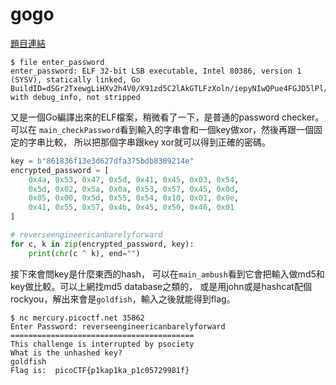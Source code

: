 # gogo

[題目連結](https://play.picoctf.org/practice/challenge/171)

```console
$ file enter_password
enter_password: ELF 32-bit LSB executable, Intel 80386, version 1 (SYSV), statically linked, Go BuildID=dSGr2TxewgLiHXv2h4V0/X91zd5C2lAkGTLFzXoln/iepyNIwQPue4FGJD5lPl/qJbWXlfMi7bgFI6RKmFg, with debug_info, not stripped
```

又是一個Go編譯出來的ELF檔案，稍微看了一下，是普通的password checker。可以在
`main_checkPassword`看到輸入的字串會和一個key做xor，然後再跟一個固定的字串比較，
所以把那個字串跟key xor就可以得到正確的密碼。

```python
key = b"861836f13e3d627dfa375bdb8389214e"
encrypted_password = [
    0x4a, 0x53, 0x47, 0x5d, 0x41, 0x45, 0x03, 0x54,
    0x5d, 0x02, 0x5a, 0x0a, 0x53, 0x57, 0x45, 0x0d,
    0x05, 0x00, 0x5d, 0x55, 0x54, 0x10, 0x01, 0x0e,
    0x41, 0x55, 0x57, 0x4b, 0x45, 0x50, 0x46, 0x01
]

# reverseengineericanbarelyforward
for c, k in zip(encrypted_password, key):
    print(chr(c ^ k), end="")
```

接下來會問key是什麼東西的hash，
可以在`main_ambush`看到它會把輸入做md5和key做比較。可以上網找md5 database之類的，
或是用john或是hashcat配個rockyou，解出來會是`goldfish`，輸入之後就能得到flag。

```console
$ nc mercury.picoctf.net 35862
Enter Password: reverseengineericanbarelyforward
=========================================
This challenge is interrupted by psociety
What is the unhashed key?
goldfish
Flag is:  picoCTF{p1kap1ka_p1c05729981f}
```
